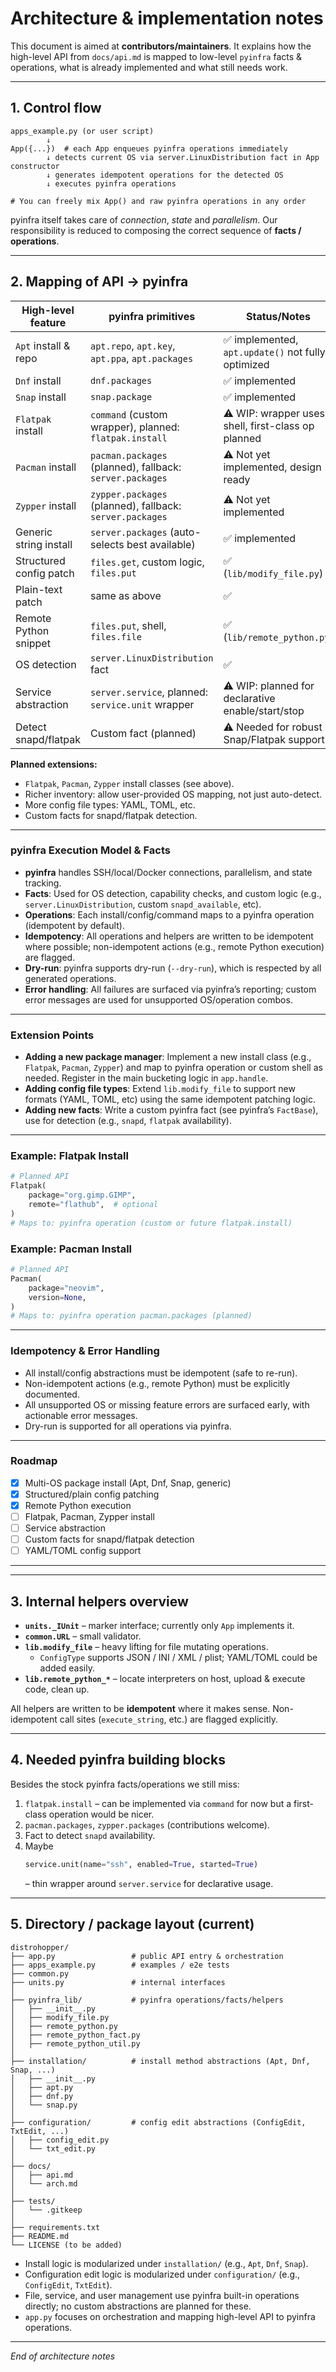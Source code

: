 # Architecture & implementation notes

This document is aimed at **contributors/maintainers**. It explains how the high-level API from `docs/api.md` is mapped to low-level `pyinfra` facts & operations, what is already implemented and what still needs work.

---

## 1. Control flow

```
apps_example.py (or user script)
        ↓
App({...})  # each App enqueues pyinfra operations immediately
        ↓ detects current OS via server.LinuxDistribution fact in App constructor
        ↓ generates idempotent operations for the detected OS
        ↓ executes pyinfra operations

# You can freely mix App() and raw pyinfra operations in any order
```

pyinfra itself takes care of _connection_, _state_ and _parallelism_. Our responsibility is reduced to composing the correct sequence of **facts / operations**.

---

## 2. Mapping of API → pyinfra

| High-level feature      | pyinfra primitives                                       | Status/Notes                                       |
| ----------------------- | -------------------------------------------------------- | -------------------------------------------------- |
| `Apt` install & repo    | `apt.repo`, `apt.key`, `apt.ppa`, `apt.packages`         | ✅ implemented, `apt.update()` not fully optimized |
| `Dnf` install           | `dnf.packages`                                           | ✅ implemented                                     |
| `Snap` install          | `snap.package`                                           | ✅ implemented                                     |
| `Flatpak` install       | `command` (custom wrapper), planned: `flatpak.install`   | ⚠️ WIP: wrapper uses shell, first-class op planned |
| `Pacman` install        | `pacman.packages` (planned), fallback: `server.packages` | ⚠️ Not yet implemented, design ready               |
| `Zypper` install        | `zypper.packages` (planned), fallback: `server.packages` | ⚠️ Not yet implemented                             |
| Generic string install  | `server.packages` (auto-selects best available)          | ✅ implemented                                     |
| Structured config patch | `files.get`, custom logic, `files.put`                   | ✅ (`lib/modify_file.py`)                          |
| Plain-text patch        | same as above                                            | ✅                                                 |
| Remote Python snippet   | `files.put`, shell, `files.file`                         | ✅ (`lib/remote_python.py`)                        |
| OS detection            | `server.LinuxDistribution` fact                          | ✅                                                 |
| Service abstraction     | `server.service`, planned: `service.unit` wrapper        | ⚠️ WIP: planned for declarative enable/start/stop  |
| Detect snapd/flatpak    | Custom fact (planned)                                    | ⚠️ Needed for robust Snap/Flatpak support          |

**Planned extensions:**

- `Flatpak`, `Pacman`, `Zypper` install classes (see above).
- Richer inventory: allow user-provided OS mapping, not just auto-detect.
- More config file types: YAML, TOML, etc.
- Custom facts for snapd/flatpak detection.

---

### pyinfra Execution Model & Facts

- **pyinfra** handles SSH/local/Docker connections, parallelism, and state tracking.
- **Facts**: Used for OS detection, capability checks, and custom logic (e.g., `server.LinuxDistribution`, custom `snapd_available`, etc).
- **Operations**: Each install/config/command maps to a pyinfra operation (idempotent by default).
- **Idempotency**: All operations and helpers are written to be idempotent where possible; non-idempotent actions (e.g., remote Python execution) are flagged.
- **Dry-run**: pyinfra supports dry-run (`--dry-run`), which is respected by all generated operations.
- **Error handling**: All failures are surfaced via pyinfra’s reporting; custom error messages are used for unsupported OS/operation combos.

---

### Extension Points

- **Adding a new package manager**: Implement a new install class (e.g., `Flatpak`, `Pacman`, `Zypper`) and map to pyinfra operation or custom shell as needed. Register in the main bucketing logic in `app.handle`.
- **Adding config file types**: Extend `lib.modify_file` to support new formats (YAML, TOML, etc) using the same idempotent patching logic.
- **Adding new facts**: Write a custom pyinfra fact (see pyinfra’s `FactBase`), use for detection (e.g., `snapd`, `flatpak` availability).

---


### Example: Flatpak Install

```python
# Planned API
Flatpak(
    package="org.gimp.GIMP",
    remote="flathub",  # optional
)
# Maps to: pyinfra operation (custom or future flatpak.install)
```

### Example: Pacman Install

```python
# Planned API
Pacman(
    package="neovim",
    version=None,
)
# Maps to: pyinfra operation pacman.packages (planned)
```

---

### Idempotency & Error Handling

- All install/config abstractions must be idempotent (safe to re-run).
- Non-idempotent actions (e.g., remote Python) must be explicitly documented.
- All unsupported OS or missing feature errors are surfaced early, with actionable error messages.
- Dry-run is supported for all operations via pyinfra.

---

### Roadmap

- [x] Multi-OS package install (Apt, Dnf, Snap, generic)
- [x] Structured/plain config patching
- [x] Remote Python execution
- [ ] Flatpak, Pacman, Zypper install
- [ ] Service abstraction
- [ ] Custom facts for snapd/flatpak detection
- [ ] YAML/TOML config support

---

---

## 3. Internal helpers overview

- **`units._IUnit`** – marker interface; currently only `App` implements it.
- **`common.URL`** – small validator.
- **`lib.modify_file`** – heavy lifting for file mutating operations.
  - `ConfigType` supports JSON / INI / XML / plist; YAML/TOML could be added easily.
- **`lib.remote_python_*`** – locate interpreters on host, upload & execute code, clean up.

All helpers are written to be **idempotent** where it makes sense. Non-idempotent call sites (`execute_string`, etc.) are flagged explicitly.

---

## 4. Needed pyinfra building blocks

Besides the stock pyinfra facts/operations we still miss:

1. `flatpak.install` – can be implemented via `command` for now but a first-class operation would be nicer.
2. `pacman.packages`, `zypper.packages` (contributions welcome).
3. Fact to detect `snapd` availability.
4. Maybe
   ```python
   service.unit(name="ssh", enabled=True, started=True)
   ```
   – thin wrapper around `server.service` for declarative usage.

---

## 5. Directory / package layout (current)

```
distrohopper/
├── app.py                 # public API entry & orchestration
├── apps_example.py        # examples / e2e tests
├── common.py
├── units.py               # internal interfaces
│
├── pyinfra_lib/           # pyinfra operations/facts/helpers
│   ├── __init__.py
│   ├── modify_file.py
│   ├── remote_python.py
│   ├── remote_python_fact.py
│   ├── remote_python_util.py
│
├── installation/          # install method abstractions (Apt, Dnf, Snap, ...)
│   ├── __init__.py
│   ├── apt.py
│   ├── dnf.py
│   └── snap.py
│
├── configuration/         # config edit abstractions (ConfigEdit, TxtEdit, ...)
│   ├── config_edit.py
│   └── txt_edit.py
│
├── docs/
│   ├── api.md
│   └── arch.md
│
├── tests/
│   └── .gitkeep
│
├── requirements.txt
├── README.md
└── LICENSE (to be added)
```

- Install logic is modularized under `installation/` (e.g., `Apt`, `Dnf`, `Snap`).
- Configuration edit logic is modularized under `configuration/` (e.g., `ConfigEdit`, `TxtEdit`).
- File, service, and user management use pyinfra built-in operations directly; no custom abstractions are planned for these.
- `app.py` focuses on orchestration and mapping high-level API to pyinfra operations.

---

_End of architecture notes_
